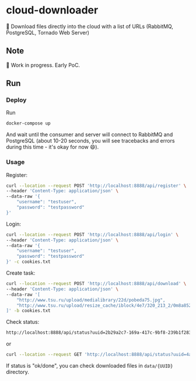 # cloud-downloader
:rocket: Download files directly into the cloud with a list of URLs (RabbitMQ, PostgreSQL, Tornado Web Server)

## Note
:construction: Work in progress. Early PoC. 

## Run
### Deploy  
Run
```bash
docker-compose up
```
And wait until the consumer and server will connect to RabbitMQ and PostgreSQL (about 10-20 seconds, you will see tracebacks and errors during this time - it's okay for now :smile:).

### Usage  
Register:  
```bash
curl --location --request POST 'http://localhost:8888/api/register' \
--header 'Content-Type: application/json' \
--data-raw '{
    "username": "testuser",
    "password": "testpassword"
}'
```
Login:  
```bash
curl --location --request POST 'http://localhost:8888/api/login' \
--header 'Content-Type: application/json' \
--data-raw '{
    "username": "testuser",
    "password": "testpassword"
}' -c cookies.txt
```
Create task:
```bash
curl --location --request POST 'http://localhost:8888/api/download' \
--header 'Content-Type: application/json' \
--data-raw '[
    "http://www.tsu.ru/upload/medialibrary/22d/pobeda75.jpg",
    "http://www.tsu.ru/upload/resize_cache/iblock/4e7/320_213_2/0m8a8521_drugtsu_cam520.jpg"
]' -b cookies.txt
```
Check status:
```bash
http://localhost:8888/api/status?uuid=2b29a2c7-169a-417c-9bf8-239b1f283cd5
```
or  
```bash
curl --location --request GET 'http://localhost:8888/api/status?uuid=4ae0f42d-552d-46ea-8358-6938a40aa8fe' -b cookies.txt
```
If status is "ok/done", you can check downloaded files in `data/{UUID}` directory.
